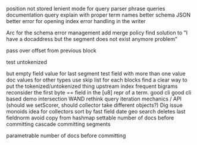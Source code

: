 position not stored
lenient mode for query parser
phrase queries
documentation
query explain with proper term names
better schema JSON
better error for opening index
error handling in the writer

 

Arc for the schema
error management
add merge policy
find solution to "I have a docaddress but the segment does not exist anymore problem"

pass over offset from previous block

test untokenized

but empty field value for last segment
test field with more than one value
doc values for other types
use skip list for each blocks
find a clear way to put the tokenized/untokenized thing upstream
index frequent bigrams
reconsider the first byte == field in the [u8] repr of a term.
good cli
good cli based demo
intersection
WAND
rethink query iteration mechanics / API (should we setScorer, should
collector take different objects?)
Dig issue monoids idea for collectors
sort by fast field
date
geo search
deletes
last fieldnorm
avoid copy from hashmap
settable number of docs before committing
cascade committing segments

parametrable number of docs before committing